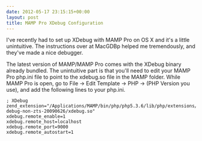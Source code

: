 ```yaml
---
date: 2012-05-17 23:15:15+00:00
layout: post
title: MAMP Pro XDebug Configuration
---
```


I've recently had to set up XDebug with MAMP Pro on OS X and it's a little
unintuitive. The instructions over at MacGDBp helped me tremendously, and
they've made a nice debugger.

The latest version of MAMP/MAMP Pro comes with the XDebug binary already
bundled. The unintuitive part is that you'll need to edit your MAMP Pro php.ini
file to point to the xdebug.so file in the MAMP folder. While MAMP Pro is open,
go to File -> Edit Template -> PHP -> (PHP Version you use), and add the
following lines to your php.ini.

    ; XDebug
    zend_extension="/Applications/MAMP/bin/php/php5.3.6/lib/php/extensions/no-debug-non-zts-20090626/xdebug.so"
    xdebug.remote_enable=1
    xdebug.remote_host=localhost
    xdebug.remote_port=9000
    xdebug.remote_autostart=1
